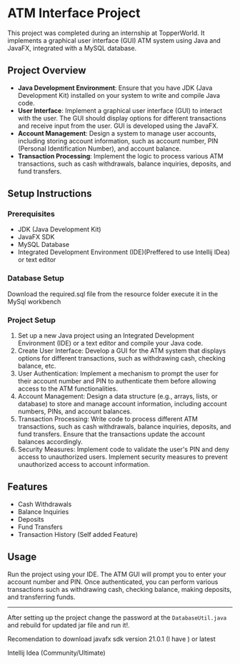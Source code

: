 <!DOCTYPE html>
<html lang="en">
<head>
    <meta charset="UTF-8">
    <meta name="viewport" content="width=device-width, initial-scale=1.0">
</head>
<body>

<h1>ATM Interface Project</h1>

<p>This project was completed during an internship at TopperWorld. It implements a graphical user interface (GUI) ATM system using Java and JavaFX, integrated with a MySQL database.</p>

<h2>Project Overview</h2>
<ul>
    <li><strong>Java Development Environment</strong>: Ensure that you have JDK (Java Development Kit) installed on your system to write and compile Java code.</li>
    <li><strong>User Interface</strong>: Implement a graphical user interface (GUI) to interact with the user. The GUI should display options for different transactions and receive input from the user. GUI is developed using the JavaFX.</li>
    <li><strong>Account Management</strong>: Design a system to manage user accounts, including storing account information, such as account number, PIN (Personal Identification Number), and account balance.</li>
    <li><strong>Transaction Processing</strong>: Implement the logic to process various ATM transactions, such as cash withdrawals, balance inquiries, deposits, and fund transfers.</li>
</ul>

<h2>Setup Instructions</h2>
<h3>Prerequisites</h3>
<ul>
    <li>JDK (Java Development Kit)</li>
    <li>JavaFX SDK</li>
    <li>MySQL Database</li>
    <li>Integrated Development Environment (IDE)(Preffered to use Intellij IDea) or text editor</li>
</ul>

<h3>Database Setup</h3>
<p>Download the required.sql file from the resource folder execute it in the MySql workbench</p>

<h3>Project Setup</h3>
<ol>
    <li>Set up a new Java project using an Integrated Development Environment (IDE) or a text editor and compile your Java code.</li>
    <li>Create User Interface: Develop a GUI for the ATM system that displays options for different transactions, such as withdrawing cash, checking balance, etc.</li>
    <li>User Authentication: Implement a mechanism to prompt the user for their account number and PIN to authenticate them before allowing access to the ATM functionalities.</li>
    <li>Account Management: Design a data structure (e.g., arrays, lists, or database) to store and manage account information, including account numbers, PINs, and account balances.</li>
    <li>Transaction Processing: Write code to process different ATM transactions, such as cash withdrawals, balance inquiries, deposits, and fund transfers. Ensure that the transactions update the account balances accordingly.</li>
    <li>Security Measures: Implement code to validate the user's PIN and deny access to unauthorized users. Implement security measures to prevent unauthorized access to account information.</li>
</ol>

<h2>Features</h2>
<ul>
    <li>Cash Withdrawals</li>
    <li>Balance Inquiries</li>
    <li>Deposits</li>
    <li>Fund Transfers</li>
    <li>Transaction History (Self added Feature)</li>
</ul>

<h2>Usage</h2>
<p>Run the project using your IDE. The ATM GUI will prompt you to enter your account number and PIN. Once authenticated, you can perform various transactions such as withdrawing cash, checking balance, making deposits, and transferring funds.</p>
<hr>
<p>After setting up the project change the password at the <prev><code>DatabaseUtil.java</code></prev> and rebuild for updated jar file and run it!.</p> 
<p>Recomendation to download javafx sdk version 21.0.1 (I have ) or latest</p>
<p>Intellij Idea (Community/Ultimate)</p>

</body>
</html>
